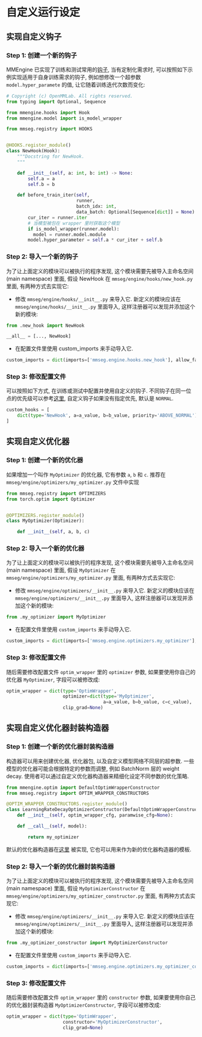 # 自定义运行设定

## 实现自定义钩子

### Step 1: 创建一个新的钩子

MMEngine 已实现了训练和测试常用的[钩子](https://github.com/open-mmlab/mmengine/blob/main/docs/zh_cn/tutorials/hook.md),
当有定制化需求时, 可以按照如下示例实现适用于自身训练需求的钩子, 例如想修改一个超参数 `model.hyper_paramete` 的值, 让它随着训练迭代次数而变化:

```python
# Copyright (c) OpenMMLab. All rights reserved.
from typing import Optional, Sequence

from mmengine.hooks import Hook
from mmengine.model import is_model_wrapper

from mmseg.registry import HOOKS


@HOOKS.register_module()
class NewHook(Hook):
    """Docstring for NewHook.
    """

    def __init__(self, a: int, b: int) -> None:
        self.a = a
        self.b = b

    def before_train_iter(self,
                          runner,
                          batch_idx: int,
                          data_batch: Optional[Sequence[dict]] = None) -> None:
        cur_iter = runner.iter
        # 当模型被包在 wrapper 里时获取这个模型
        if is_model_wrapper(runner.model):
          model = runner.model.module
        model.hyper_parameter = self.a * cur_iter + self.b
```

### Step 2: 导入一个新的钩子

为了让上面定义的模块可以被执行的程序发现, 这个模块需要先被导入主命名空间 (main namespace) 里面,
假设 NewHook 在 `mmseg/engine/hooks/new_hook.py` 里面, 有两种方式去实现它:

- 修改 `mmseg/engine/hooks/__init__.py` 来导入它.
  新定义的模块应该在 `mmseg/engine/hooks/__init__.py` 里面导入, 这样注册器可以发现并添加这个新的模块:

```python
from .new_hook import NewHook

__all__ = [..., NewHook]
```

- 在配置文件里使用 custom_imports 来手动导入它.

```python
custom_imports = dict(imports=['mmseg.engine.hooks.new_hook'], allow_failed_imports=False)
```

### Step 3: 修改配置文件

可以按照如下方式, 在训练或测试中配置并使用自定义的钩子. 不同钩子在同一位点的优先级可以参考[这里](https://github.com/open-mmlab/mmengine/blob/main/docs/zh_cn/tutorials/hook.md#%E5%86%85%E7%BD%AE%E9%92%A9%E5%AD%90), 自定义钩子如果没有指定优先, 默认是 `NORMAL`.

```python
custom_hooks = [
    dict(type='NewHook', a=a_value, b=b_value, priority='ABOVE_NORMAL')
]
```

## 实现自定义优化器

### Step 1: 创建一个新的优化器

如果增加一个叫作 `MyOptimizer` 的优化器, 它有参数 `a`, `b` 和 `c`. 推荐在 `mmseg/engine/optimizers/my_optimizer.py` 文件中实现

```python
from mmseg.registry import OPTIMIZERS
from torch.optim import Optimizer


@OPTIMIZERS.register_module()
class MyOptimizer(Optimizer):

    def __init__(self, a, b, c)
```

### Step 2: 导入一个新的优化器

为了让上面定义的模块可以被执行的程序发现, 这个模块需要先被导入主命名空间 (main namespace) 里面,
假设 `MyOptimizer` 在 `mmseg/engine/optimizers/my_optimizer.py` 里面, 有两种方式去实现它:

- 修改 `mmseg/engine/optimizers/__init__.py` 来导入它.
  新定义的模块应该在 `mmseg/engine/optimizers/__init__.py` 里面导入, 这样注册器可以发现并添加这个新的模块:

```python
from .my_optimizer import MyOptimizer
```

- 在配置文件里使用 `custom_imports` 来手动导入它.

```python
custom_imports = dict(imports=['mmseg.engine.optimizers.my_optimizer'], allow_failed_imports=False)
```

### Step 3: 修改配置文件

随后需要修改配置文件 `optim_wrapper` 里的 `optimizer` 参数, 如果要使用你自己的优化器 `MyOptimizer`, 字段可以被修改成:

```python
optim_wrapper = dict(type='OptimWrapper',
                     optimizer=dict(type='MyOptimizer',
                                    a=a_value, b=b_value, c=c_value),
                     clip_grad=None)
```

## 实现自定义优化器封装构造器

### Step 1: 创建一个新的优化器封装构造器

构造器可以用来创建优化器, 优化器包, 以及自定义模型网络不同层的超参数. 一些模型的优化器可能会根据特定的参数而调整, 例如 BatchNorm 层的 weight decay. 使用者可以通过自定义优化器构造器来精细化设定不同参数的优化策略.

```python
from mmengine.optim import DefaultOptimWrapperConstructor
from mmseg.registry import OPTIM_WRAPPER_CONSTRUCTORS

@OPTIM_WRAPPER_CONSTRUCTORS.register_module()
class LearningRateDecayOptimizerConstructor(DefaultOptimWrapperConstructor):
    def __init__(self, optim_wrapper_cfg, paramwise_cfg=None):

    def __call__(self, model):

        return my_optimizer
```

默认的优化器构造器在[这里](https://github.com/open-mmlab/mmengine/blob/main/mmengine/optim/optimizer/default_constructor.py#L19) 被实现, 它也可以用来作为新的优化器构造器的模板.

### Step 2: 导入一个新的优化器封装构造器

为了让上面定义的模块可以被执行的程序发现, 这个模块需要先被导入主命名空间 (main namespace) 里面, 假设 `MyOptimizerConstructor` 在 `mmseg/engine/optimizers/my_optimizer_constructor.py` 里面, 有两种方式去实现它:

- 修改 `mmseg/engine/optimizers/__init__.py` 来导入它.
  新定义的模块应该在 `mmseg/engine/optimizers/__init__.py` 里面导入, 这样注册器可以发现并添加这个新的模块:

```python
from .my_optimizer_constructor import MyOptimizerConstructor
```

- 在配置文件里使用 `custom_imports` 来手动导入它.

```python
custom_imports = dict(imports=['mmseg.engine.optimizers.my_optimizer_constructor'], allow_failed_imports=False)
```

### Step 3: 修改配置文件

随后需要修改配置文件 `optim_wrapper`  里的 `constructor` 参数, 如果要使用你自己的优化器封装构造器 `MyOptimizerConstructor`, 字段可以被修改成:

```python
optim_wrapper = dict(type='OptimWrapper',
                     constructor='MyOptimizerConstructor',
                     clip_grad=None)
```
